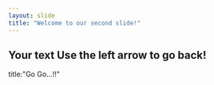 ```yaml
---
layout: slide
title: "Welcome to our second slide!"
---
```

Your text
Use the left arrow to go back!
---
title:"Go Go...!!"
